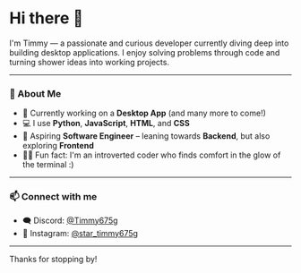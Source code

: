 # Hi there 👋

I'm Timmy — a passionate and curious developer currently diving deep into building desktop applications. I enjoy solving problems through code and turning shower ideas into working projects.

---

### 🚀 About Me

- 🔧 Currently working on a **Desktop App** (and many more to come!)
- 💻 I use **Python**, **JavaScript**, **HTML**, and **CSS**
- 🧠 Aspiring **Software Engineer** – leaning towards **Backend**, but also exploring **Frontend**
- 😶‍🌫️ Fun fact: I'm an introverted coder who finds comfort in the glow of the terminal :)

---

### 📫 Connect with me

- 🗨️ Discord: [@Timmy675g](https://discord.com/users/911067858795110401)
- 📸 Instagram: [@star_timmy675g](https://www.instagram.com/star_timmy675g/)

---

Thanks for stopping by! 
